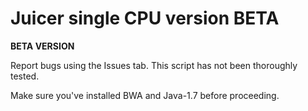 # Juicer single CPU version BETA

**BETA VERSION** 

Report bugs using the Issues tab. This script has not been thoroughly tested.

Make sure you've installed BWA and Java-1.7 before proceeding.
